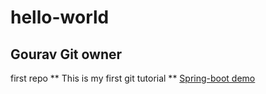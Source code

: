 # hello-world
## Gourav Git owner
first repo
** This is my first git tutorial **
[Spring-boot demo ](https://localhost:8080)
